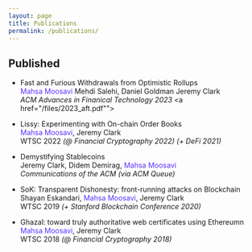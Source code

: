 ```yaml
---
layout: page
title: Publications
permalink: /publications/
---
```


## Published

* Fast and Furious Withdrawals from Optimistic Rollups <br> <font color="#5A30FF"> Mahsa Moosavi</font> Mehdi Salehi, Daniel Goldman Jeremy Clark <br>
_ACM Advances in Finanical Technology 2023_
<a href="/files/2023_aft.pdf"">  <i class="fas fa-file-pdf" style="font-size:20px;color:5A30FF;"></i></a>

* Lissy: Experimenting with On-chain Order Books <br> <font color="#5A30FF"> Mahsa Moosavi</font>, Jeremy Clark <br>
WTSC 2022 _(@ Financial Cryptography 2022) (+ DeFi 2021)_
<a href="https://arxiv.org/abs/2101.06291">  <i class="fas fa-file-pdf" style="font-size:20px;color:5A30FF;"></i></a>
<a href="https://youtu.be/efGa875z0fk">  <i class="fab fa-youtube" style="font-size:20px;color:5A30FF;"></i></a>

* Demystifying Stablecoins <br> Jeremy Clark, Didem Demirag, <font color="#5A30FF">Mahsa Moosavi</font> <br>
_Communications of the ACM (via ACM Queue)_ 
<a href="https://cacm.acm.org/magazines/2020/7/245698-demystifying-stablecoins/fulltext">  <i class="fas fa-file-pdf" style="font-size:20px;color:5A30FF;"></i></a> 
<a href="https://www.youtube.com/playlist?list=PL8CkfcaesxXYVVhfPsx69dU0f1BjoI2QR">  <i class="fab fa-youtube" style="font-size:20px;color:5A30FF;"></i></a>

* SoK: Transparent Dishonesty: front-running attacks on Blockchain <br> Shayan Eskandari, <font color="#5A30FF"> Mahsa Moosavi</font>, Jeremy Clark <br>
WTSC 2019 _(+ Stanford Blockchain Conference 2020)_
<a href="https://arxiv.org/abs/1902.05164">  <i class="fas fa-file-pdf" style="font-size:20px;color:5A30FF;"></i></a> 
<a href="https://youtu.be/mSmp_-z3UOg">  <i class="fab fa-youtube" style="font-size:20px;color:5A30FF;"></i></a>

* Ghazal: toward truly authoritative web certificates using Ethereumn <br> <font color="#5A30FF"> Mahsa Moosavi</font>, Jeremy Clark <br>
WTSC 2018 _(@ Financial Cryptography 2018)_
<a href="https://www.researchgate.net/profile/Mahsa-Moosavi-5/publication/326997704_Ghazal_toward_truly_authoritative_web_certificates_using_Ethereum/links/5b71d4e692851ca65057ddf5/Ghazal-toward-truly-authoritative-web-certificates-using-Ethereum.pdf">  <i class="fas fa-file-pdf" style="font-size:20px;color:5A30FF;"></i></a> 
<a href="https://www.youtube.com/playlist?list=PL8CkfcaesxXYoAqfMXlEFrDqholJLhnXU">  <i class="fab fa-youtube" style="font-size:20px;color:5A30FF;"></i></a>
